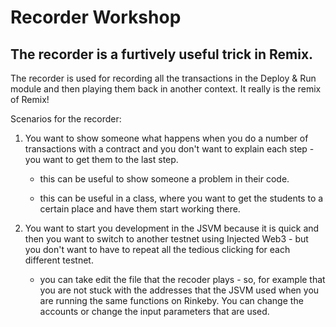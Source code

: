 # Recorder Workshop

## The recorder is a furtively useful trick in Remix.

The recorder is used for recording all the transactions in the Deploy & Run module and then playing them back in another context.  It really is the remix of Remix!

Scenarios for the recorder:

1. You want to show someone what happens when you do a number of transactions with a contract and you don't want to explain each step - you want to get them to the last step.

    - this can be useful to show someone a problem in their code.

    - this can be useful in a class, where you want to get the students to a certain place and have them start working there.

2. You want to start you development in the JSVM because it is quick and then you want to switch to another testnet using Injected Web3 - but you don't want to have to repeat all the tedious clicking for each different testnet.
    
    - you can take edit the file that the recoder plays - so, for example that you are not stuck with the addresses that the JSVM used when you are running the same functions on Rinkeby.  You can change the accounts or change the input parameters that are used.